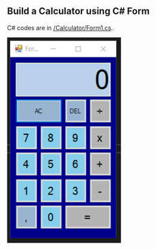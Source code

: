 ## Build a Calculator using C# Form
C# codes are in [/Calculator/Form1.cs](https://github.com/AtakanTurgut/BuildCalculatorCSForm/tree/main/Calculator).

![](pictures/calculatorSS.PNG)

